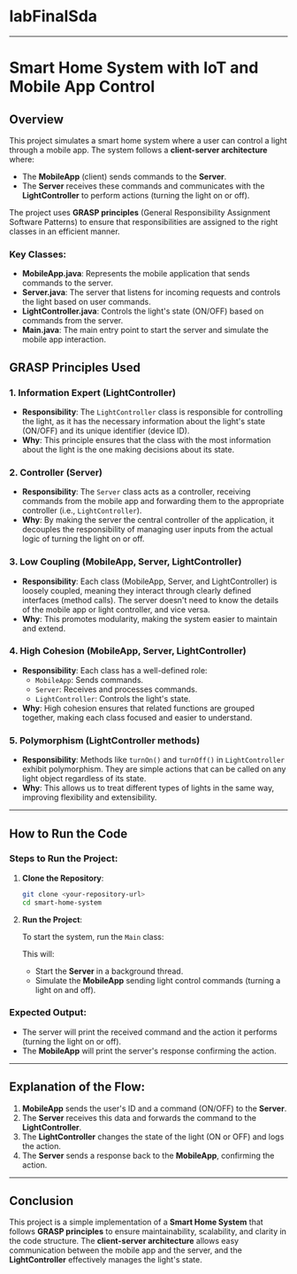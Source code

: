 # labFinalSda


---

# Smart Home System with IoT and Mobile App Control

## Overview

This project simulates a smart home system where a user can control a light through a mobile app. The system follows a **client-server architecture** where:

- The **MobileApp** (client) sends commands to the **Server**.
- The **Server** receives these commands and communicates with the **LightController** to perform actions (turning the light on or off).

The project uses **GRASP principles** (General Responsibility Assignment Software Patterns) to ensure that responsibilities are assigned to the right classes in an efficient manner.


### Key Classes:

- **MobileApp.java**: Represents the mobile application that sends commands to the server.
- **Server.java**: The server that listens for incoming requests and controls the light based on user commands.
- **LightController.java**: Controls the light's state (ON/OFF) based on commands from the server.
- **Main.java**: The main entry point to start the server and simulate the mobile app interaction.

## GRASP Principles Used

### 1. **Information Expert** (LightController)

- **Responsibility**: The `LightController` class is responsible for controlling the light, as it has the necessary information about the light's state (ON/OFF) and its unique identifier (device ID).
- **Why**: This principle ensures that the class with the most information about the light is the one making decisions about its state.

### 2. **Controller** (Server)

- **Responsibility**: The `Server` class acts as a controller, receiving commands from the mobile app and forwarding them to the appropriate controller (i.e., `LightController`).
- **Why**: By making the server the central controller of the application, it decouples the responsibility of managing user inputs from the actual logic of turning the light on or off.

### 3. **Low Coupling** (MobileApp, Server, LightController)

- **Responsibility**: Each class (MobileApp, Server, and LightController) is loosely coupled, meaning they interact through clearly defined interfaces (method calls). The server doesn't need to know the details of the mobile app or light controller, and vice versa.
- **Why**: This promotes modularity, making the system easier to maintain and extend.

### 4. **High Cohesion** (MobileApp, Server, LightController)

- **Responsibility**: Each class has a well-defined role:
    - `MobileApp`: Sends commands.
    - `Server`: Receives and processes commands.
    - `LightController`: Controls the light's state.
- **Why**: High cohesion ensures that related functions are grouped together, making each class focused and easier to understand.

### 5. **Polymorphism** (LightController methods)

- **Responsibility**: Methods like `turnOn()` and `turnOff()` in `LightController` exhibit polymorphism. They are simple actions that can be called on any light object regardless of its state.
- **Why**: This allows us to treat different types of lights in the same way, improving flexibility and extensibility.

---

## How to Run the Code

### Steps to Run the Project:

1. **Clone the Repository**:

   ```bash
   git clone <your-repository-url>
   cd smart-home-system
   ```

4. **Run the Project**:

   To start the system, run the `Main` class:

   This will:
   - Start the **Server** in a background thread.
   - Simulate the **MobileApp** sending light control commands (turning a light on and off).

### Expected Output:

- The server will print the received command and the action it performs (turning the light on or off).
- The **MobileApp** will print the server's response confirming the action.

---

## Explanation of the Flow:

1. **MobileApp** sends the user's ID and a command (ON/OFF) to the **Server**.
2. The **Server** receives this data and forwards the command to the **LightController**.
3. The **LightController** changes the state of the light (ON or OFF) and logs the action.
4. The **Server** sends a response back to the **MobileApp**, confirming the action.

---

## Conclusion

This project is a simple implementation of a **Smart Home System** that follows **GRASP principles** to ensure maintainability, scalability, and clarity in the code structure. The **client-server architecture** allows easy communication between the mobile app and the server, and the **LightController** effectively manages the light's state.
